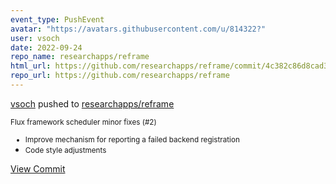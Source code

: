 ```yaml
---
event_type: PushEvent
avatar: "https://avatars.githubusercontent.com/u/814322?"
user: vsoch
date: 2022-09-24
repo_name: researchapps/reframe
html_url: https://github.com/researchapps/reframe/commit/4c382c86d8cad375a5e7700b790003bf06a5238a
repo_url: https://github.com/researchapps/reframe
---
```


<a href='https://github.com/vsoch' target='_blank'>vsoch</a> pushed to <a href='https://github.com/researchapps/reframe' target='_blank'>researchapps/reframe</a>

<small>Flux framework scheduler minor fixes (#2)

* Improve mechanism for reporting a failed backend registration
* Code style adjustments</small>

<a href='https://github.com/researchapps/reframe/commit/4c382c86d8cad375a5e7700b790003bf06a5238a' target='_blank'>View Commit</a>